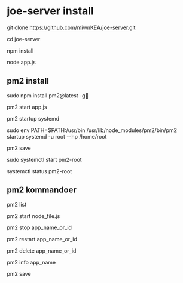 # joe-server install

git clone https://github.com/miwnKEA/joe-server.git

cd joe-server

npm install

node app.js

## pm2 install

sudo npm install pm2@latest -g

pm2 start app.js

pm2 startup systemd

sudo env PATH=$PATH:/usr/bin /usr/lib/node_modules/pm2/bin/pm2 startup systemd -u root --hp /home/root

pm2 save

sudo systemctl start pm2-root

systemctl status pm2-root

## pm2 kommandoer

pm2 list

pm2 start node_file.js

pm2 stop app_name_or_id

pm2 restart app_name_or_id

pm2 delete app_name_or_id

pm2 info app_name

pm2 save




